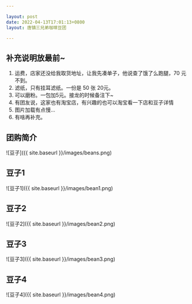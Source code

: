 ```yaml
---

layout: post
date: 2022-04-13T17:01:13+0800
layout: 唐镇三兄弟咖啡豆团

---
```


## 补充说明放最前~

1. 运费，店家还没给我取货地址，让我先凑单子，他说查了饿了么跑腿，70 元不到。
2. 滤纸，只有挂耳滤纸。一份是 50 张 20元。
3. 可以磨粉。一包加5元。接龙的时候备注下~
4. 有团友说，这家也有淘宝店，有兴趣的也可以淘宝看一下店和豆子详情
5. 图片加载有点慢...
6. 有啥再补充。

## 团购简介

![豆子]({{ site.baseurl }}/images/beans.png)

## 豆子1

![豆子1]({{ site.baseurl }}/images/bean1.png)

## 豆子2

![豆子2]({{ site.baseurl }}/images/bean2.png)

## 豆子3

![豆子3]({{ site.baseurl }}/images/bean3.png)

## 豆子4

![豆子4]({{ site.baseurl }}/images/bean4.png)
